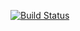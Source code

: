 [![Build Status](https://travis-ci.org/loicAG/loicag.com-cloudformation.svg?branch=master)](https://travis-ci.org/loicAG/loicag.com-cloudformation)
